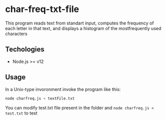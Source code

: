 # char-freq-txt-file
This program reads text from standart input, computes the frequency of each letter in that text, and displays a histogram of the mostfrequently used characters

## Techologies
- Node.js >= v12

## Usage
In a Unix-type invoronment invoke the program like this:
```bash
node charfreq.js < textFile.txt
```
You can modify test.txt file present in the folder and ```node charfreq.js < test.txt``` to test